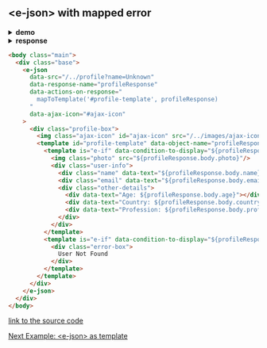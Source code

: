 ## &lt;e-json&gt; with mapped error

<details><summary><b>demo</b></summary>

<a href="http://www.youtube.com/watch?feature=player_embedded&v=0g9BkW8Imbk" target="_blank">
  <img class="youtube-video" src="http://img.youtube.com/vi/0g9BkW8Imbk/0.jpg" width="450"/>
</a>
  
</details><details><summary><b>response</b></summary>

```bash
Request URL: http://localhost:8000/profile?name=Unknown
Request Method: GET
-------------------------------------------------------
Status Code: 404 profile is not found
Content-Type: application/json
```
```json
{
  "error": "profile is not found"
}
```

</details>

```html
<body class="main">
  <div class="base">
    <e-json
      data-src="/../profile?name=Unknown"
      data-response-name="profileResponse"
      data-actions-on-response="
        mapToTemplate('#profile-template', profileResponse)
      "
      data-ajax-icon="#ajax-icon"
    >
      <div class="profile-box">
        <img class="ajax-icon" id="ajax-icon" src="/../images/ajax-icon.svg"/>
        <template id="profile-template" data-object-name="profileResponse">
          <template is="e-if" data-condition-to-display="${profileResponse.statusCode === 200}">
            <img class="photo" src="${profileResponse.body.photo}"/>
            <div class="user-info">
              <div class="name" data-text="${profileResponse.body.name}"></div>
              <div class="email" data-text="${profileResponse.body.email}"></div>
              <div class="other-details">
                <div data-text="Age: ${profileResponse.body.age}"></div>
                <div data-text="Country: ${profileResponse.body.country}"></div>
                <div data-text="Profession: ${profileResponse.body.profession}"></div>
              </div>
            </div>
          </template>
          <template is="e-if" data-condition-to-display="${profileResponse.statusCode === 404}">
            <div class="error-box">
              User Not Found
            </div>
          </template>
        </template>
      </div>
    </e-json>
  </div> 
</body>
```
[link to the source code](https://github.com/Guseyn/EHTML/blob/master/examples/static/html/e-json-with-mapped-error-message.html)

[Next Example: &lt;e-json&gt; as template](/html/examples/e-json-with-mapped-error.html)
